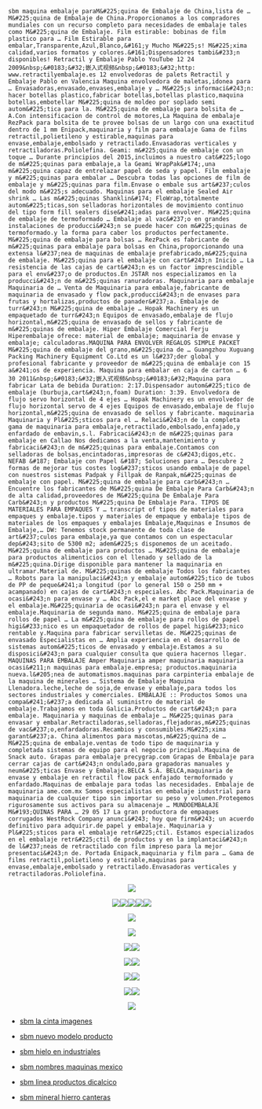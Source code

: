 
```
sbm maquina embalaje paraM&#225;quina de Embalaje de China,lista de … M&#225;quina de Embalaje de China.Proporcionamos a los compradores mundiales con un recurso completo para necesidades de embalaje tales como M&#225;quina de Embalaje. Film estirable: bobinas de film plastico para … Film Estirable para embalar,Transparente,Azul,Blanco,&#161;y Mucho M&#225;s! M&#225;xima calidad,varios formatos y colores.&#161;Dispensadores tambi&#233;n disponibles! Retractil y Embalaje Pablo YouTube 12 24 2009&nbsp;&#0183;&#32;嵌入式视频&nbsp;&#0183;&#32;http: www.retractilyembalaje.es 12 envolvedoras de palets Retractil y Embalaje Pablo en Valencia Maquina envolvedora de maletas,idonea para … Envasadoras,envasado,envases,embalaje y … M&#225;s informaci&#243;n: hacer botellas plastico,fabricar botellas,botellas plastico,maquina botellas,embotellar M&#225;quina de moldeo por soplado semi autom&#225;tica para la. M&#225;quina de embalaje para bolsita de … A.Con intensificacion de control de motores,La Maquina de embalaje RezPack para bolsita de te provee bolsas de un largo con una exactitud dentro de 1 mm Enipack,maquinaria y film para embalaje Gama de films retractil,polietileno y estirable,maquinas para envase,embalaje,embolsado y retractilado.Envasadoras verticales y retractiladoras.Poliolefina. Geami: m&#225;quina de embalaje con un toque … Durante principios del 2015,incluimos a nuestro cat&#225;logo de m&#225;quinas para embalaje,a la Geami WrapPak&#174;,una m&#225;quina capaz de entrelazar papel de seda y papel. Film embalaje y m&#225;quinas para embalar … Descubra todas las opciones de film de embalaje y m&#225;quinas para film.Envase o embale sus art&#237;culos del modo m&#225;s adecuado. Maquinas para el embalaje Sealed Air shrink … Las m&#225;quinas Shanklin&#174; FloWrap,totalmente autom&#225;ticas,son selladoras horizontales de movimiento continuo del tipo form fill sealers dise&#241;adas para envolver. M&#225;quina de embalaje de termoformado … Embalaje al vac&#237;o en grandes instalaciones de producci&#243;n se puede hacer con m&#225;quinas de termoformado.y la forma para caber los productos perfectamente. M&#225;quina de embalaje para bolsas … RezPack es fabricante de m&#225;quinas para embalaje para bolsas en China,proporcionando una extensa l&#237;nea de maquinas de embalaje prefabricado,m&#225;quina de embalaje. M&#225;quina para el embalaje con cart&#243;n Inicio … La resistencia de las cajas de cart&#243;n es un factor imprescindible para el env&#237;o de productos.En JSTAR nos especializamos en la producci&#243;n de m&#225;quinas ranuradoras. Maquinaria para embalaje Maquinaria de … Venta de Maquinaria para embalaje,fabricante de maquinaria de envasado y flow pack,producci&#243;n de envases para frutas y hortalizas,productos de panader&#237;a. Embalaje de turr&#243;n M&#225;quina de embalaje … Hopak Machinery es un empaquetado de turr&#243;n Equipos de envasado,embalaje de flujo horizontal,m&#225;quina de envasado de sellos y fabricante de m&#225;quinas de embalaje. Hiper Embalaje Comercial Ferju Hiperembalaje ofrece: material de embalaje; maquinaria de envase y embalaje; calculadoras.MAQUINA PARA ENVOLVER REGALOS SIMPLE PACKET M&#225;quina de embalaje del grano,m&#225;quina de … Guangzhou Xuguang Packing Machinery Equipment Co.Ltd es un l&#237;der global y profesional fabricante y proveedor de m&#225;quina de embalaje con 15 a&#241;os de experiencia. Maquina para embalar en caja de carton … 6 30 2011&nbsp;&#0183;&#32;嵌入式视频&nbsp;&#0183;&#32;Maquina para fabricar Lata de bebida Duration: 2:17.Dispensador autom&#225;tico de embalaje (burbuja,cart&#243;n,foam) Duration: 3:39. Envolvedora de flujo servo horizontal de 4 ejes … Hopak Machinery es un envolvedor de flujo horizontal servo de 4 ejes Equipos de envasado,embalaje de flujo horizontal,m&#225;quina de envasado de sellos y fabricante. maquinaria Maquinaria y Pl&#225;sticos para el … Relaci&#243;n de la completa gama de maquinaria para embalaje,retractilado,embolsado,enfajado,y enfardado de embavin,s.l. Fabricaci&#243;n de m&#225;quinas para embalaje en Callao Nos dedicamos a la venta,mantenimiento y fabricaci&#243;n de m&#225;quinas para embalaje.Contamos con selladoras de bolsas,encintadoras,impresoras de c&#243;digos,etc. NEFAB &#187; Embalaje con Papel &#187; Soluciones para … Descubre 2 formas de mejorar tus costes log&#237;sticos usando embalaje de papel con nuestros sistemas Padpak y Fillpak de Ranpak,m&#225;quinas de embalaje con papel. M&#225;quina de embalaje para carb&#243;n … Encuentre los fabricantes de M&#225;quina De Embalaje Para Carb&#243;n de alta calidad,proveedores de M&#225;quina De Embalaje Para Carb&#243;n y productos M&#225;quina De Embalaje Para. TIPOS DE MATERIALES PARA EMPAQUES Y … transcript of tipos de materiales para empaques y embalaje.tipos y materiales de empaque y embalaje tipos de materiales de los empaques y embalajes Embalaje,Maquinas e Insumos de Embalaje,… DW: Tenemos stock permanente de toda clase de art&#237;culos para embalaje,ya que contamos con un espectacular dep&#243;sito de 5300 m2; adem&#225;s disponemos de un aceitado. M&#225;quina de embalaje para productos … M&#225;quina de embalaje para productos alimenticios con el llenado y sellado de la m&#225;quina.Dirige disponible para mantener la maquinaria en ultramar.Material de. M&#225;quinas de embalaje Todos los fabricantes … Robots para la manipulaci&#243;n y embalaje autom&#225;tico de tubos de PP de peque&#241;a longitud (por lo general 150 o 250 mm + acampanado) en cajas de cart&#243;n especiales. Abc Pack.Maquinaria de ocasi&#243;n para envase y … Abc Pack,el e market place del envase y el embalaje.M&#225;quinaria de ocasi&#243;n para el envase y el embalaje.Maquinaria de segunda mano. M&#225;quina de embalaje para rollos de papel … La m&#225;quina de embalaje para rollos de papel higi&#233;nico es un empaquetador de rollos de papel higi&#233;nico rentable y.Maquina para fabricar servilletas de. M&#225;quinas de envasado Especialistas en … Amplia experiencia en el desarrollo de sistemas autom&#225;ticos de envasado y embalaje.Estamos a su disposici&#243;n para cualquier consulta que quiera hacernos llegar. MAQUINAS PARA EMBALAJE Amper Maquinaria amper maquinaria maquinaria ocasi&#211;n maquinas para embalaje.empresa; productos.maquinaria nueva.l&#205;nea de automatismos.maquinas para carpinteria embalaje de la maquina de minerales … Sistema de Embalaje Maquina Llenadora.leche,leche de soja,de envase y embalaje,para todos los sectores industriales y comerciales. EMBALAJE :: Productos Somos una compa&#241;&#237;a dedicada al suministro de material de embalaje.Trabajamos en toda Galicia.Productos de cart&#243;n para embalaje. Maquinaria y maquinas de embalaje … M&#225;quinas para envasar y embalar.Retractiladoras,selladoras,flejadoras,m&#225;quinas de vac&#237;o,enfardadoras.Recambios y consumibles.M&#225;xima garant&#237;a. China alimentos para mascotas,m&#225;quina de … M&#225;quina de embalaje.ventas de todo tipo de maquinaria y completada sistemas de equipo para el negocio principal.Maquina de Snack auto. Grapas para embalaje precygrap.com Grapas de Embalaje para cerrar cajas de cart&#243;n ondulado,para grapadoras manuales y neum&#225;ticas Envase y Embalaje.BELCA S.A. BELCA,maquinaria de envase y embalaje en retractil flow pack enfajado termoformado y enfardado.Maquinas de embalaje para todas las necesidades. Embalaje de maquinaria ame.com.mx Somos especialistas en embalaje industrial para maquinaria de cualquier tipo sin importar su peso y volumen.Protegemos rigurosamente sus activos para su almacenaje … MUNDOEMBALAJE M&#193;QUINAS PARA … 29 05 17 La gran productora de empaques corrugados WestRock Company anunci&#243; hoy que firm&#243; un acuerdo definitivo para adquirir.de papel y embalaje. Maquinaria y Pl&#225;sticos para el embalaje retr&#225;ctil. Estamos especializados en el embalaje retr&#225;ctil de productos y en la implantaci&#243;n de l&#237;neas de retractilado con film impreso para la mejor presentaci&#243;n de. Portada Enipack,maquinaria y film para … Gama de films retractil,polietileno y estirable,maquinas para envase,embalaje,embolsado y retractilado.Envasadoras verticales y retractiladoras.Poliolefina. 
```

<div align="center">

<a href="https://es-crusher.shibang-china.com/github&k=sbm+maquina+embalaje+para"><img src="https://static.shibang-china.com/es/crusher/logo.jpg"></a>

<a href="https://es-crusher.shibang-china.com/github&k=sbm+maquina+embalaje+para"><img src="https://static.shibang-china.com/es/crusher/index.jpg"></a><a href="https://es-crusher.shibang-china.com/material.htmlgithub&k=sbm+maquina+embalaje+para"><img src="https://static.shibang-china.com/es/crusher/material.jpg"></a><a href="https://es-crusher.shibang-china.com/application.htmlgithub&k=sbm+maquina+embalaje+para"><img src="https://static.shibang-china.com/es/crusher/application.jpg"></a><a href="https://es-crusher.shibang-china.com/aboutus.htmlgithub&k=sbm+maquina+embalaje+para"><img src="https://static.shibang-china.com/es/crusher/aboutus.jpg"></a><a href="https://es-crusher.shibang-china.com/contact.htmlgithub&k=sbm+maquina+embalaje+para"><img src="https://static.shibang-china.com/es/crusher/contact.jpg"></a>

<a href="https://es-crusher.shibang-china.com/github&k=sbm+maquina+embalaje+para"><img src="https://static.shibang-china.com/es/crusher/banner.jpg"></a>

<a href="https://swt.shibang-china.com/github&k=sbm+maquina+embalaje+para"><img src="https://static.shibang-china.com/es/crusher/text.jpg"></a>

<a href="https://swt.shibang-china.com/github&k=sbm+maquina+embalaje+para"><img src="https://static.shibang-china.com/es/crusher/chat.jpg"></a><a href="https://es-crusher.shibang-china.com/contact.htmlgithub&k=sbm+maquina+embalaje+para"><img src="https://static.shibang-china.com/es/crusher/message.jpg"></a>

<a href="https://es-crusher.shibang-china.com/products/pe.htmlgithub&k=sbm+maquina+embalaje+para"><img src="https://static.shibang-china.com/es/crusher/pe.jpg"></a><a href="https://es-crusher.shibang-china.com/products/pf.htmlgithub&k=sbm+maquina+embalaje+para"><img src="https://static.shibang-china.com/es/crusher/pf.jpg"></a>

<a href="https://es-crusher.shibang-china.com/products/hpt.htmlgithub&k=sbm+maquina+embalaje+para"><img src="https://static.shibang-china.com/es/crusher/hpt.jpg"></a><a href="https://es-crusher.shibang-china.com/products/vsi.htmlgithub&k=sbm+maquina+embalaje+para"><img src="https://static.shibang-china.com/es/crusher/vsi.jpg"></a>

<a href="https://es-crusher.shibang-china.com/products/klv.htmlgithub&k=sbm+maquina+embalaje+para"><img src="https://static.shibang-china.com/es/crusher/klv.jpg"></a><a href="https://es-crusher.shibang-china.com/products/portable.htmlgithub&k=sbm+maquina+embalaje+para"><img src="https://static.shibang-china.com/es/crusher/portable.jpg"></a>

<a href="https://swt.shibang-china.com/github&k=sbm+maquina+embalaje+para"><img src="https://static.shibang-china.com/es/crusher/case.jpg"></a>

</div>


* [sbm la cinta imagenes](sbm%20la%20cinta%20imagenes.md)

* [sbm nuevo modelo producto](sbm%20nuevo%20modelo%20producto.md)

* [sbm hielo en industriales](sbm%20hielo%20en%20industriales.md)

* [sbm nombres maquinas mexico](sbm%20nombres%20maquinas%20mexico.md)

* [sbm linea productos dicalcico](sbm%20linea%20productos%20dicalcico.md)

* [sbm mineral hierro canteras](sbm%20mineral%20hierro%20canteras.md)